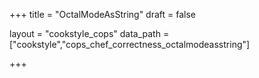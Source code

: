 +++
title = "OctalModeAsString"
draft = false

layout = "cookstyle_cops"
data_path = ["cookstyle","cops_chef_correctness_octalmodeasstring"]

+++

<!-- The content of this page is automatically generated from the
cops_chef_correctness_octalmodeasstring.yml file in github.com/chef/cookstyle/blob/master/docs-chef-io/data/cookstyle/. -->
